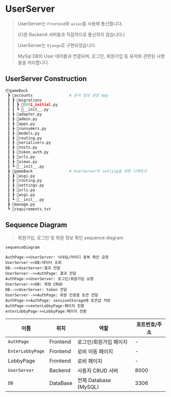 # UserServer

> UserServer는 `Frontend`와 `axios`를 사용해 통신합니다.
>
> (다른 Backend 서버들과 직접적으로 통신하지 않습니다.)
>
> UserServer는 `Django`로 구현되었습니다.
>
> MySql DB의 User 테이블과 연결되며, 로그인, 회원가입 등 유저와 관련된 사항들을 처리합니다.



## UserServer Construction

```python
📦gameBack
 ┣ 📂accounts				# 유저 정보 관련 App
 ┃ ┣ 📂migrations
 ┃ ┃ ┣ 📜0001_initial.py
 ┃ ┃ ┗ 📜__init__.py
 ┃ ┣ 📜adapter.py
 ┃ ┣ 📜admin.py
 ┃ ┣ 📜apps.py
 ┃ ┣ 📜consumers.py
 ┃ ┣ 📜models.py
 ┃ ┣ 📜routing.py
 ┃ ┣ 📜serializers.py
 ┃ ┣ 📜tests.py
 ┃ ┣ 📜token_auth.py
 ┃ ┣ 📜urls.py
 ┃ ┣ 📜views.py
 ┃ ┗ 📜__init__.py
 ┣ 📂gameBack				# UserServer의 setting을 위한 디렉토리
 ┃ ┣ 📜asgi.py
 ┃ ┣ 📜routing.py
 ┃ ┣ 📜settings.py
 ┃ ┣ 📜urls.py
 ┃ ┣ 📜wsgi.py
 ┃ ┗ 📜__init__.py
 ┣ 📜manage.py
 ┗ 📜requirements.txt
```



## Sequence Diagram

> 회원가입, 로그인 및 회원 정보 확인 sequence diagram

```mermaid
sequenceDiagram

AuthPage->>UserServer: 닉네임/아이디 중복 확인 요청
UserServer->>DB:데이터 조회
DB-->>UserServer:결과 전달
UserServer-->>AuthPage: 결과 전달
AuthPage->>UserServer: 로그인/회원가입 요청
UserServer->>DB: 계정 CRUD
DB-->>UserServer: token 전달
UserServer-->>AuthPage: 회원 인증용 토큰 전달
AuthPage->>AuthPage: sessionStorage에 토큰값 저장
AuthPage->>enterLobbyPage:페이지 전환
enterLobbyPage->>LobbyPage:페이지 전환
```





| 이름             | 위치     | 역할                   | 포트번호/주소 |
| ---------------- | -------- | ---------------------- | ------------- |
| `AuthPage`       | Frontend | 로그인/회원가입 페이지 | -             |
| `EnterLobbyPage` | Frontend | 로비 이동 페이지       | -             |
| LobbyPage        | Frontend | 로비 페이지            | -             |
| `UserServer`     | Backend  | 사용자 CRUD 서버       | 8000          |
| `DB`             | DataBase | 전체 Database (MySQL)  | 3306          |